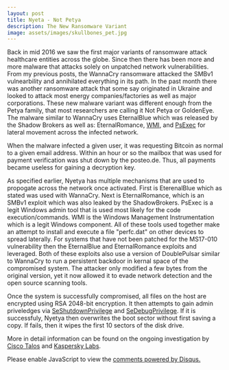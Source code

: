 ```yaml
---
layout: post
title: Nyeta - Not Petya
description: The New Ransomware Variant
image: assets/images/skullbones_pet.jpg
---
```

Back in mid 2016 we saw the first major variants of ransomware attack healthcare entities across the globe. Since then there has been more and more malware that attacks solely on unpatched network vulnerabilities. From my previous posts, the WannaCry ransomware attacked the SMBv1 vulnearbility and annihilated everything in its path.
In the past month there was another ransomware attack that some say originated in Ukraine and looked to attack most energy companies/factories as well as major corporations. These new malware variant was different enough from the Petya family, that most researchers are calling it Not Petya or GoldenEye. The malware similar to WannaCry uses EternalBlue which was released by the Shadow Brokers as well as: EternalRomance, [WMI](https://msdn.microsoft.com/en-us/library/aa394582(v=vs.85).aspx), and [PsExec](https://technet.microsoft.com/en-us/sysinternals/bb897553.aspx) for lateral movement across the infected network.

When the malware infected a given user, it was requesting Bitcoin as normal to a given email address. Within an hour or so the mailbox that was used for payment verification was shut down by the posteo.de. Thus, all payments became useless for gaining a decryption key. 

As specified earlier, Nyetya has multiple mechanisms that are used to propogate across the network once activated. First is EterenalBlue which as stated was used with WannaCry. Next is EternalRomance, which is an SMBv1 exploit which was also leaked by the ShadowBrokers. PsExec is a legit Windows admin tool that is used most likely for the code execution/commands. WMI is the Windows Management Instrumentation which is a legit Windows component. All of these tools used together make an attempt to install and execute a file "perfc.dat" on other devices to spread laterally. For systems that have not been patched for the MS17-010 vulnerability then the EternalBlue and EternalRomance exploits and leveraged. Both of these exploits also use a version of DoublePulsar similar to WannaCry to run a persistent backdoor in kernal space of the compromised system. The attacker only modified a few bytes from the original version, yet it now allowed it to evade network detection and the open source scanning tools.

Once the system is successfully compromised, all files on the host are encrypted using RSA 2048-bit encryption. It then attempts to gain admin priveledges via [SeShutdownPrivilege](https://msdn.microsoft.com/en-us/library/windows/desktop/bb530716(v=vs.85).aspx) and [SeDebugPrivilege](https://msdn.microsoft.com/en-us/library/windows/desktop/bb530716(v=vs.85).aspx). If it is successfuly, Nyetya then overwrites the boot sector without first saving a copy. If fails, then it wipes the first 10 sectors of the disk drive. 

More in detail information can be found on the ongoing investigation by [Cisco Talos](http://blog.talosintelligence.com/2017/06/worldwide-ransomware-variant.html) and [Kaspersky Labs](https://blog.kaspersky.com/new-ransomware-epidemics/17314/). 
<div id="disqus_thread"></div>
<script>
/**
* RECOMMENDED CONFIGURATION VARIABLES: EDIT AND UNCOMMENT THE SECTION BELOW TO INSERT DYNAMIC VALUES FROM YOUR PLATFORM OR CMS.
* LEARN WHY DEFINING THESE VARIABLES IS IMPORTANT: https://disqus.com/admin/universalcode/#configuration-variables
*/
/*
var disqus_config = function () {
this.page.url = PAGE_URL; // Replace PAGE_URL with your page's canonical URL variable
this.page.identifier = PAGE_IDENTIFIER; // Replace PAGE_IDENTIFIER with your page's unique identifier variable
};
*/
(function() { // DON'T EDIT BELOW THIS LINE
var d = document, s = d.createElement('script');

s.src = '//jaketarnow.disqus.com/embed.js';

s.setAttribute('data-timestamp', +new Date());
(d.head || d.body).appendChild(s);
})();
</script>
<noscript>Please enable JavaScript to view the <a href="https://disqus.com/?ref_noscript" rel="nofollow">comments powered by Disqus.</a></noscript>
